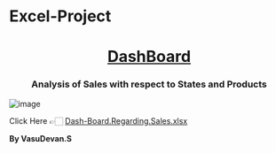 # Excel-Project
<H1 align="center"><U>DashBoard</U></H1>
<H3 align="center">Analysis of Sales with respect to States and Products</H3>

![image](https://user-images.githubusercontent.com/97030219/166096828-8656e09d-6945-4655-940c-8eb6c6661f0f.png)

Click Here 👉🏻 [Dash-Board.Regarding.Sales.xlsx](https://github.com/vdj-vasudevan/Excel-Project/files/8596411/Dash-Board.Regarding.Sales.xlsx)

<b>By VasuDevan.S</b>

